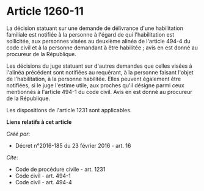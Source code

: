 # Article 1260-11

La décision statuant sur une demande de délivrance d'une habilitation familiale est notifiée à la personne à l'égard de qui
l'habilitation est sollicitée, aux personnes visées au deuxième alinéa de l'article 494-4 du code civil et à la personne
demandant à être habilitée ; avis en est donné au procureur de la République. 

Les décisions du juge statuant sur d'autres demandes que celles visées à l'alinéa précédent sont notifiées au requérant, à la
personne faisant l'objet de l'habilitation, à la personne habilitée. Elles peuvent également être notifiées, si le juge
l'estime utile, aux proches qu'il désigne parmi ceux mentionnés à l'article 494-1 du code civil. Avis en est donné au
procureur de la République. 

Les dispositions de l'article 1231 sont applicables.

**Liens relatifs à cet article**

_Créé par_:

  - Décret n°2016-185 du 23 février 2016 - art. 16

_Cite_:

  - Code de procédure civile - art. 1231
  - Code civil - art. 494-1
  - Code civil - art. 494-4
